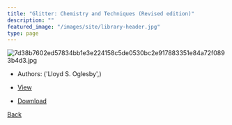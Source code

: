 ```yaml
---
title: "Glitter: Chemistry and Techniques (Revised edition)"
description: ""
featured_image: "/images/site/library-header.jpg"
type: page
---
```


![7d38b7602ed57834bb1e3e224158c5de0530bc2e917883351e84a72f0893b4d3.jpg](https://drive.google.com/uc?export=view&id=1Y3xv85W9xzNk-fEoLW8iGvDppKiMtJVW)
* Authors: ('Lloyd S. Oglesby',)
* [View](https://drive.google.com/uc?export=view&id=1M88Uveh4EER8XHOksvRJxKz5NsXLpD3P)

* [Download](https://drive.google.com/uc?export=download&id=1M88Uveh4EER8XHOksvRJxKz5NsXLpD3P)

[Back](http://localhost:1313/library/ebooks/
)